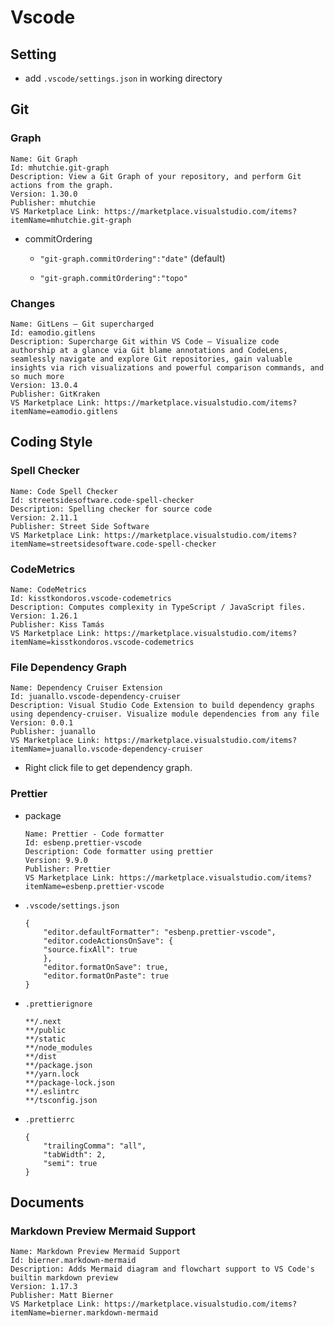 # Vscode

## Setting

- add `.vscode/settings.json` in working directory

## Git 

### Graph

```
Name: Git Graph
Id: mhutchie.git-graph
Description: View a Git Graph of your repository, and perform Git actions from the graph.
Version: 1.30.0
Publisher: mhutchie
VS Marketplace Link: https://marketplace.visualstudio.com/items?itemName=mhutchie.git-graph
```

- commitOrdering

    - `"git-graph.commitOrdering":"date"` (default)

    - `"git-graph.commitOrdering":"topo"`

### Changes

```
Name: GitLens — Git supercharged
Id: eamodio.gitlens
Description: Supercharge Git within VS Code — Visualize code authorship at a glance via Git blame annotations and CodeLens, seamlessly navigate and explore Git repositories, gain valuable insights via rich visualizations and powerful comparison commands, and so much more
Version: 13.0.4
Publisher: GitKraken
VS Marketplace Link: https://marketplace.visualstudio.com/items?itemName=eamodio.gitlens
```

## Coding Style

### Spell Checker

```
Name: Code Spell Checker
Id: streetsidesoftware.code-spell-checker
Description: Spelling checker for source code
Version: 2.11.1
Publisher: Street Side Software
VS Marketplace Link: https://marketplace.visualstudio.com/items?itemName=streetsidesoftware.code-spell-checker
```

### CodeMetrics

```
Name: CodeMetrics
Id: kisstkondoros.vscode-codemetrics
Description: Computes complexity in TypeScript / JavaScript files.
Version: 1.26.1
Publisher: Kiss Tamás
VS Marketplace Link: https://marketplace.visualstudio.com/items?itemName=kisstkondoros.vscode-codemetrics
```

### File Dependency Graph

```
Name: Dependency Cruiser Extension
Id: juanallo.vscode-dependency-cruiser
Description: Visual Studio Code Extension to build dependency graphs using dependency-cruiser. Visualize module dependencies from any file
Version: 0.0.1
Publisher: juanallo
VS Marketplace Link: https://marketplace.visualstudio.com/items?itemName=juanallo.vscode-dependency-cruiser
```
- Right click file to get dependency graph.

### Prettier

- package

    ```
    Name: Prettier - Code formatter
    Id: esbenp.prettier-vscode
    Description: Code formatter using prettier
    Version: 9.9.0
    Publisher: Prettier
    VS Marketplace Link: https://marketplace.visualstudio.com/items?itemName=esbenp.prettier-vscode
    ```

- `.vscode/settings.json`

    ```
    {
        "editor.defaultFormatter": "esbenp.prettier-vscode",
        "editor.codeActionsOnSave": {
        "source.fixAll": true
        },
        "editor.formatOnSave": true,
        "editor.formatOnPaste": true
    }
    ```

- `.prettierignore`

    ```
    **/.next
    **/public
    **/static
    **/node_modules
    **/dist
    **/package.json
    **/yarn.lock
    **/package-lock.json
    **/.eslintrc
    **/tsconfig.json
    ```

- `.prettierrc`

    ```
    {
        "trailingComma": "all",
        "tabWidth": 2,
        "semi": true
    }
    ```

## Documents

### Markdown Preview Mermaid Support
```
Name: Markdown Preview Mermaid Support
Id: bierner.markdown-mermaid
Description: Adds Mermaid diagram and flowchart support to VS Code's builtin markdown preview
Version: 1.17.3
Publisher: Matt Bierner
VS Marketplace Link: https://marketplace.visualstudio.com/items?itemName=bierner.markdown-mermaid
```
